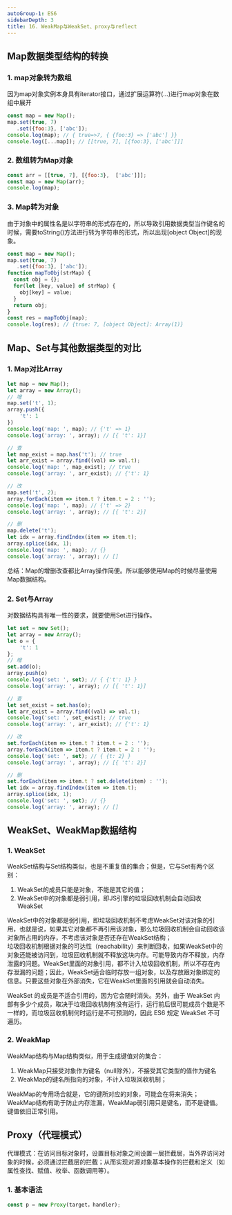 ```yaml
---
autoGroup-1: ES6
sidebarDepth: 3
title: 16. WeakMap与WeakSet、proxy与reflect
---
```


## Map数据类型结构的转换

### 1. map对象转为数组
因为map对象实例本身具有iterator接口，通过扩展运算符(...)进行map对象在数组中展开
```js
const map = new Map();
map.set(true, 7)
   .set({foo:3}, ['abc']);
console.log(map); // { true=>7, { {foo:3} => ['abc'] }}
console.log([...map]); // [[true, 7], [{foo:3}, ['abc']]]
```
### 2. 数组转为Map对象
```js
const arr = [[true, 7], [{foo:3},  ['abc']]];
const map = new Map(arr);
console.log(map);
```

### 3. Map转为对象
由于对象中的属性名是以字符串的形式存在的，所以导致引用数据类型当作键名的时候，需要toString()方法进行转为字符串的形式，所以出现\[object Object]的现象。
```js
const map = new Map();
map.set(true, 7)
   .set({foo:3}, ['abc']);
function mapToObj(strMap) {
  const obj = {};
  for(let [key, value] of strMap) {
    obj[key] = value;
  }
  return obj;
}
const res = mapToObj(map);
console.log(res); // {true: 7, [object Object]: Array(1)}
```

## Map、Set与其他数据类型的对比
### 1. Map对比Array
```js
let map = new Map();
let array = new Array();
// 增
map.set('t', 1);
array.push({
    't': 1
})
console.log('map: ', map); // {'t' => 1}
console.log('array: ', array); // [{ 't': 1}]

// 查
let map_exist = map.has('t'); // true
let arr_exist = array.find((val) => val.t);
console.log('map: ', map_exist); // true
console.log('array: ', arr_exist); // {'t': 1}

// 改
map.set('t', 2);
array.forEach(item => item.t ? item.t = 2 : '');
console.log('map: ', map); // {'t' => 2}
console.log('array: ', array); // [{ 't': 2}]

// 删
map.delete('t');
let idx = array.findIndex(item => item.t);
array.splice(idx, 1);
console.log('map: ', map); // {}
console.log('array: ', array); // []
```
总结：Map的增删改查都比Array操作简便。所以能够使用Map的时候尽量使用Map数据结构。

### 2. Set与Array
对数据结构具有唯一性的要求，就要使用Set进行操作。
```js
let set = new Set();
let array = new Array();
let o = {
    't': 1
};
// 增
set.add(o);
array.push(o)
console.log('set: ', set); // { {'t': 1} }
console.log('array: ', array); // [{ 't': 1}]

// 查
let set_exist = set.has(o);
let arr_exist = array.find((val) => val.t);
console.log('set: ', set_exist); // true
console.log('array: ', arr_exist); // {'t': 1}

// 改
set.forEach(item => item.t ? item.t = 2 : '');
array.forEach(item => item.t ? item.t = 2 : '');
console.log('set: ', set); // { {t: 2} }
console.log('array: ', array); // [{ 't': 2}]

// 删
set.forEach(item => item.t ? set.delete(item) : '');
let idx = array.findIndex(item => item.t);
array.splice(idx, 1);
console.log('set: ', set); // {}
console.log('array: ', array); // []
```

## WeakSet、WeakMap数据结构
### 1. WeakSet
WeakSet结构与Set结构类似，也是不重复值的集合；但是，它与Set有两个区别：
1. WeakSet的成员只能是对象，不能是其它的值；
2. WeakSet中的对象都是弱引用，即JS引擎的垃圾回收机制会自动回收WeakSet    

WeakSet中的对象都是弱引用，即垃圾回收机制不考虑WeakSet对该对象的引用，也就是说，如果其它对象都不再引用该对象，那么垃圾回收机制会自动回收该对象所占用的内存，不考虑该对象是否还存在WeakSet结构；   
垃圾回收机制根据对象的可达性（reachability）来判断回收，如果WeakSet中的对象还能被访问到，垃圾回收机制就不释放这块内存。可能导致内存不释放，内存泄露的问题。WeakSet里面的对象引用，都不计入垃圾回收机制，所以不存在内存泄漏的问题；因此，WeakSet适合临时存放一组对象，以及存放跟对象绑定的信息。只要这些对象在外部消失，它在WeakSet里面的引用就会自动消失。   

WeakSet 的成员是不适合引用的，因为它会随时消失。另外，由于 WeakSet 内部有多少个成员，取决于垃圾回收机制有没有运行，运行前后很可能成员个数是不一样的，而垃圾回收机制何时运行是不可预测的，因此 ES6 规定 WeakSet 不可遍历。

### 2. WeakMap
WeakMap结构与Map结构类似，用于生成键值对的集合：
1. WeakMap只接受对象作为键名（null除外），不接受其它类型的值作为键名
2. WeakMap的键名所指向的对象，不计入垃圾回收机制；   

WeakMap的专用场合就是，它的键所对应的对象，可能会在将来消失；WeakMap结构有助于防止内存泄漏，WeakMap弱引用只是键名，而不是键值。键值依旧正常引用。


## Proxy（代理模式）
代理模式：在访问目标对象时，设置目标对象之间设置一层拦截层，当外界访问对象的时候，必须通过拦截层的拦截；从而实现对源对象基本操作的拦截和定义（如属性查找、赋值、枚举、函数调用等）。

### 1. 基本语法
```js
const p = new Proxy(target，handler);
```
